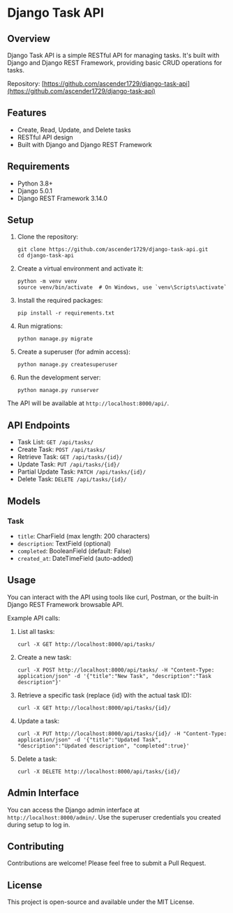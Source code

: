 # Django Task API

## Overview

Django Task API is a simple RESTful API for managing tasks. It's built with Django and Django REST Framework, providing basic CRUD operations for tasks.

Repository: [https://github.com/ascender1729/django-task-api](https://github.com/ascender1729/django-task-api)

## Features

- Create, Read, Update, and Delete tasks
- RESTful API design
- Built with Django and Django REST Framework

## Requirements

- Python 3.8+
- Django 5.0.1
- Django REST Framework 3.14.0

## Setup

1. Clone the repository:
   ```
   git clone https://github.com/ascender1729/django-task-api.git
   cd django-task-api
   ```

2. Create a virtual environment and activate it:
   ```
   python -m venv venv
   source venv/bin/activate  # On Windows, use `venv\Scripts\activate`
   ```

3. Install the required packages:
   ```
   pip install -r requirements.txt
   ```

4. Run migrations:
   ```
   python manage.py migrate
   ```

5. Create a superuser (for admin access):
   ```
   python manage.py createsuperuser
   ```

6. Run the development server:
   ```
   python manage.py runserver
   ```

The API will be available at `http://localhost:8000/api/`.

## API Endpoints

- Task List: `GET /api/tasks/`
- Create Task: `POST /api/tasks/`
- Retrieve Task: `GET /api/tasks/{id}/`
- Update Task: `PUT /api/tasks/{id}/`
- Partial Update Task: `PATCH /api/tasks/{id}/`
- Delete Task: `DELETE /api/tasks/{id}/`

## Models

### Task

- `title`: CharField (max length: 200 characters)
- `description`: TextField (optional)
- `completed`: BooleanField (default: False)
- `created_at`: DateTimeField (auto-added)

## Usage

You can interact with the API using tools like curl, Postman, or the built-in Django REST Framework browsable API.

Example API calls:

1. List all tasks:
   ```
   curl -X GET http://localhost:8000/api/tasks/
   ```

2. Create a new task:
   ```
   curl -X POST http://localhost:8000/api/tasks/ -H "Content-Type: application/json" -d '{"title":"New Task", "description":"Task description"}'
   ```

3. Retrieve a specific task (replace {id} with the actual task ID):
   ```
   curl -X GET http://localhost:8000/api/tasks/{id}/
   ```

4. Update a task:
   ```
   curl -X PUT http://localhost:8000/api/tasks/{id}/ -H "Content-Type: application/json" -d '{"title":"Updated Task", "description":"Updated description", "completed":true}'
   ```

5. Delete a task:
   ```
   curl -X DELETE http://localhost:8000/api/tasks/{id}/
   ```

## Admin Interface

You can access the Django admin interface at `http://localhost:8000/admin/`. Use the superuser credentials you created during setup to log in.

## Contributing

Contributions are welcome! Please feel free to submit a Pull Request.

## License

This project is open-source and available under the MIT License.
